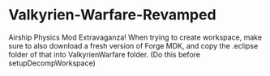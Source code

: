 # Valkyrien-Warfare-Revamped
Airship Physics Mod Extravaganza! When trying to create workspace, make sure to also download a fresh version of Forge MDK, and copy the .eclipse folder of that into ValkyrienWarfare folder. (Do this before setupDecompWorkspace)
